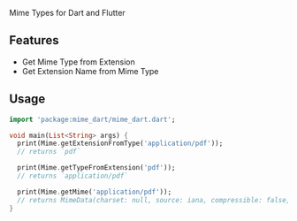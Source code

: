 Mime Types for Dart and Flutter

## Features

- Get Mime Type from Extension
- Get Extension Name from Mime Type

## Usage 

```dart
import 'package:mime_dart/mime_dart.dart';

void main(List<String> args) {
  print(Mime.getExtensionFromType('application/pdf'));
  // returns `pdf`

  print(Mime.getTypeFromExtension('pdf'));
  // returns `application/pdf`

  print(Mime.getMime('application/pdf'));
  // returns MimeData(charset: null, source: iana, compressible: false, extensions: [pdf])
}
```
